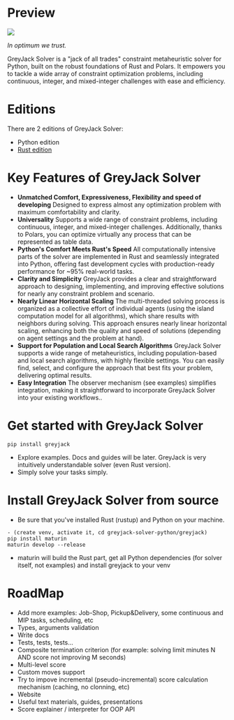 
# Preview

![](logos/greyjack-python-long-logo.png)

_In optimum we trust._

GreyJack Solver is a "jack of all trades" constraint metaheuristic solver for Python, built on the robust foundations of Rust and Polars. It empowers you to tackle a wide array of constraint optimization problems, including continuous, integer, and mixed-integer challenges with ease and efficiency.

# Editions

There are 2 editions of GreyJack Solver:

- Python edition
- [Rust edition](https://github.com/CameleoGrey/greyjack-solver-rust)

# Key Features of GreyJack Solver

- **Unmatched Comfort, Expressiveness, Flexibility and speed of developing** Designed to express almost any optimization problem with maximum comfortability and clarity.
- **Universality** Supports a wide range of constraint problems, including continuous, integer, and mixed-integer challenges. Additionally, thanks to Polars, you can optimize virtually any process that can be represented as table data.
- **Python's Comfort Meets Rust's Speed** All computationally intensive parts of the solver are implemented in Rust and seamlessly integrated into Python, offering fast development cycles with production-ready performance for ~95% real-world tasks.
- **Clarity and Simplicity** GreyJack provides a clear and straightforward approach to designing, implementing, and improving effective solutions for nearly any constraint problem and scenario.
- **Nearly Linear Horizontal Scaling** The multi-threaded solving process is organized as a collective effort of individual agents (using the island computation model for all algorithms), which share results with neighbors during solving. This approach ensures nearly linear horizontal scaling, enhancing both the quality and speed of solutions (depending on agent settings and the problem at hand).
- **Support for Population and Local Search Algorithms** GreyJack Solver supports a wide range of metaheuristics, including population-based and local search algorithms, with highly flexible settings. You can easily find, select, and configure the approach that best fits your problem, delivering optimal results.
- **Easy Integration**  The observer mechanism (see examples) simplifies integration, making it straightforward to incorporate GreyJack Solver into your existing workflows..

# Get started with GreyJack Solver

```
pip install greyjack
```

- Explore examples. Docs and guides will be later. GreyJack is very intuitively understandable solver (even Rust version).
- Simply solve your tasks simply.

# Install GreyJack Solver from source

- Be sure that you've installed Rust (rustup) and Python on your machine.
```
- (create venv, activate it, cd greyjack-solver-python/greyjack)
pip install maturin
maturin develop --release
```
-  maturin will build the Rust part, get all Python dependencies (for solver itself, not examples) and install greyjack to your venv

# RoadMap
- Add more examples: Job-Shop, Pickup&Delivery, some continuous and MIP tasks, scheduling, etc
- Types, arguments validation
- Write docs
- Tests, tests, tests...
- Composite termination criterion (for example: solving limit minutes N AND score not improving M seconds)
- Multi-level score
- Custom moves support
- Try to impove incremental (pseudo-incremental) score calculation mechanism (caching, no clonning, etc)
- Website
- Useful text materials, guides, presentations
- Score explainer / interpreter for OOP API